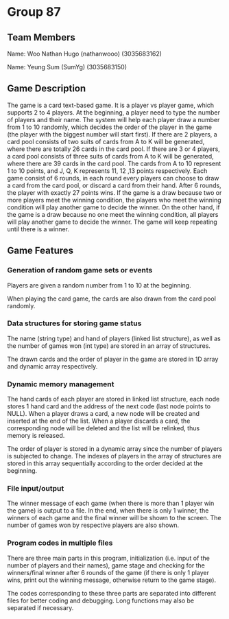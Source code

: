 # Group 87
## Team Members
Name: Woo Nathan Hugo (nathanwooo) (3035683162)

Name: Yeung Sum (SumYg) (3035683150)

## Game Description
The game is a card text-based game. It is a player vs player game, which supports 2 to 4 players. At the beginning, a player need to type the number of players and their name. The system will help each player draw a number from 1 to 10 randomly, which decides the order of the player in the game (the player with the biggest number will start first). If there are 2 players, a card pool consists of two suits of cards from A to K will be generated, where there are totally 26 cards in the card pool. If there are 3 or 4 players, a card pool consists of three suits of cards from A to K will be generated, where there are 39 cards in the card pool. The cards from A to 10 represent 1 to 10 points, and J, Q, K represents 11, 12 ,13 points respectively. Each game consist of 6 rounds, in each round every players can choose to draw a card from the card pool, or discard a card from their hand. After 6 rounds, the player with exactly 27 points wins. If the game is a draw because two or more players meet the winning condition, the players who meet the winning condition will play another game to decide the winner. On the other hand, if the game is a draw because no one meet the winning condition, all players will play another game to decide the winner. The game will keep repeating until there is a winner. 

## Game Features
### Generation of random game sets or events
Players are given a random number from 1 to 10 at the beginning.

When playing the card game, the cards are also drawn from the card pool randomly.
### Data structures for storing game status
The name (string type) and hand of players (linked list structure), as well as the number of games won (int type) are stored in an array of structures.

The drawn cards and the order of player in the game are stored in 1D array and dynamic array respectively.
### Dynamic memory management
The hand cards of each player are stored in linked list structure, each node stores 1 hand card and the address of the next code (last node points to NULL). When a player draws a card, a new node will be created and inserted at the end of the list. When a player discards a card, the corresponding node will be deleted and the list will be relinked, thus memory is released.

The order of player is stored in a dynamic array since the number of players is subjected to change. The indexes of players in the array of structures are stored in this array sequentially according to the order decided at the beginning.
### File input/output
The winner message of each game (when there is more than 1 player win the game) is output to a file. In the end, when there is only 1 winner, the winners of each game and the final winner will be shown to the screen. The number of games won by respective players are also shown.

### Program codes in multiple files
There are three main parts in this program, initialization (i.e. input of the number of players and their names), game stage and checking for the winners/final winner after 6 rounds of the game (if there is only 1 player wins, print out the winning message, otherwise return to the game stage).

The codes corresponding to these three parts are separated into different files for better coding and debugging. Long functions may also be separated if necessary.

